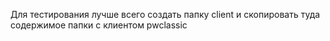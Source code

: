 Для тестирования лучше всего создать папку client и скопировать туда содержимое папки с клиентом pwclassic
